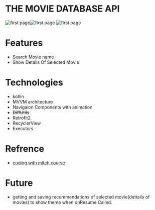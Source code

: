 # THE MOVIE DATABASE API

  ![first page](https://github.com/nima-abdpoor/TMBD/blob/master/app/src/kotlin/res/raw/one.jpg)![first page](https://github.com/nima-abdpoor/TMBD/blob/kotlin/app/src/main/res/raw/two.jpg)
  ![first page](https://github.com/nima-abdpoor/TMBD/blob/kotlin/app/src/main/res/raw/three.jpg)

# Features
 - Search Movie name 
 - Show Details Of Selected Movie
 
# Technologies
 - kotlin
 - MVVM architecture
 - Navigaion Components with animation
 - ~~DiffUtils~~
 - Retrofit2
 - RecyclerView
 - Executors
 
# Refrence
 - [coding with mitch course](https://codingwithmitch.com/courses/rest-api-mvvm-retrofit2/)
 

# Future
 - getting and saving recommendations of selected movie(dettails of movies) to show theme when onResume Called.
